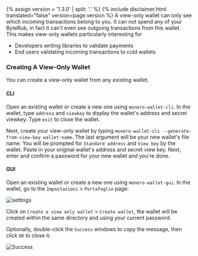 {% assign version = '1.3.0' | split: '.' %}
{% include disclaimer.html translated="false" version=page.version %}
A view-only wallet can only see which incoming transactions belong to you. It can not spend any of your ByteRub, in fact it can't even see outgoing transactions from this wallet. This makes view-only wallets particularly interesting for

* Developers writing libraries to validate payments
* End users validating incoming transactions to cold wallets

### Creating A View-Only Wallet

You can create a view-only wallet from any existing wallet.

#### CLI

Open an existing wallet or create a new one using `monero-wallet-cli`. In the wallet, type `address` and `viewkey` to display the wallet's address and secret viewkey. Type `exit` to close the wallet.

Next, create your view-only wallet by typing `monero-wallet-cli --generate-from-view-key wallet-name`. The last argument will be your new wallet's file name. You will be prompted for `Standard address` and `View key` by the wallet. Paste in your original wallet's address and secret view key. Next, enter and confirm a password for your new wallet and you're done.

#### GUI

Open an existing wallet or create a new one using `monero-wallet-gui`. In the wallet, go to the `Impostazioni` > `Portafoglio` page:

![settings](png/view-only/settings.png)

Click on `Create a view only wallet` > `Create wallet`, the wallet will be created within the same directory and using your current password.

Optionally, double-click the `Success` windows to copy the message, then click `OK` to close it:

![Success](png/view-only/Success.png)
